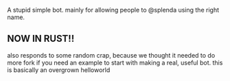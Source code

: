 A stupid simple bot. mainly for allowing people to @splenda using the right name.

## NOW IN RUST!!

also responds to some random crap, because we thought it needed to do more
fork if you need an example to start with making a real, useful bot. 
this is basically an overgrown helloworld
